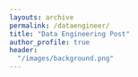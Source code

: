 ```yaml
---
layouts: archive
permalink: /dataengineer/
title: "Data Engineering Post"
author_profile: true
header:
  "/images/background.png"
---
```

